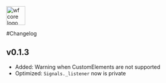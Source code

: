 <img src="https://webfruits.io/assets/wf-small-core-logo.svg" alt="wf core logo" height="50px">

#Changelog

## v0.1.3
* Added: Warning when CustomElements are not supported
* Optimized: `Signals._listener` now is private 
